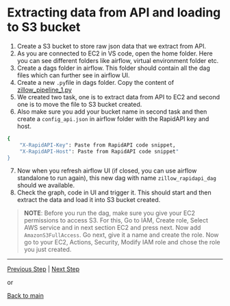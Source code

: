 # Extracting data from API and loading to S3 bucket

1. Create a S3 bucket to store raw json data that we extract from API. 
2. As you are connected to EC2 in VS code, open the home folder. Here you can see different folders like airflow, virtual environment folder etc. 
3. Create a dags folder in airflow. This folder should contain all the dag files which can further see in airflow UI.
4. Create a new `.py`file in dags folder. Copy the content of [zillow_pipeline_1.py](https://github.com/rohitanumolu/zillow_rapidapi_aws_pipeline/tree/main/archive/zillow_pipeline_1.py)   
5. We created two task, one is to extract data from API to EC2 and second one is to move the file to S3 bucket created. 
6. Also make sure you add your bucket name in second task and then create a `config_api.json` in airflow folder with the RapidAPI key and host. 

```bash
{
 	"X-RapidAPI-Key": Paste from RapidAPI code snippet,
	"X-RapidAPI-Host": Paste from RapidAPI code snippet"
}
```
7. Now when you refresh airflow UI (if closed, you can use airflow standalone to run again), this new dag with name `zillow_rapidapi_dag` should we available. 
8. Check the graph, code in UI and trigger it. This should start and then extract the data and load it into S3 bucket created.

> **NOTE**: Before you run the dag, make sure you give your EC2 permissions to access S3. For this, Go to IAM, Create role, Select AWS service and in next section EC2 and press next. Now add `AmazonS3FullAccess`. Go next, give it a name and create the role. Now go to your EC2, Actions, Security, Modify IAM role and chose the role you just created. 


---

[Previous Step](ec2_setup.md) | [Next Step](lambda_transformation.md)

or

[Back to main](https://github.com/rohitanumolu/zillow_rapidapi_aws_pipeline/tree/main)